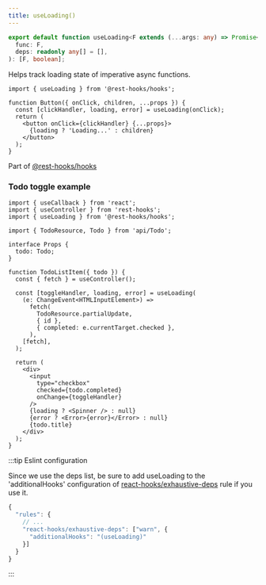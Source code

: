 ```yaml
---
title: useLoading()
---
```


<head>
  <title>useLoading() - Turn any promise into React State</title>
</head>

```typescript
export default function useLoading<F extends (...args: any) => Promise<any>>(
  func: F,
  deps: readonly any[] = [],
): [F, boolean];
```

Helps track loading state of imperative async functions.

```tsx
import { useLoading } from '@rest-hooks/hooks';

function Button({ onClick, children, ...props }) {
  const [clickHandler, loading, error] = useLoading(onClick);
  return (
    <button onClick={clickHandler} {...props}>
      {loading ? 'Loading...' : children}
    </button>
  );
}
```

Part of [@rest-hooks/hooks](https://www.npmjs.com/package/@rest-hooks/hooks)

### Todo toggle example

```tsx
import { useCallback } from 'react';
import { useController } from 'rest-hooks';
import { useLoading } from '@rest-hooks/hooks';

import { TodoResource, Todo } from 'api/Todo';

interface Props {
  todo: Todo;
}

function TodoListItem({ todo }) {
  const { fetch } = useController();

  const [toggleHandler, loading, error] = useLoading(
    (e: ChangeEvent<HTMLInputElement>) =>
      fetch(
        TodoResource.partialUpdate,
        { id },
        { completed: e.currentTarget.checked },
      ),
    [fetch],
  );

  return (
    <div>
      <input
        type="checkbox"
        checked={todo.completed}
        onChange={toggleHandler}
      />
      {loading ? <Spinner /> : null}
      {error ? <Error>{error}</Error> : null}
      {todo.title}
    </div>
  );
}
```

:::tip Eslint configuration

Since we use the deps list, be sure to add useLoading to the 'additionalHooks' configuration
of [react-hooks/exhaustive-deps](https://www.npmjs.com/package/eslint-plugin-react-hooks) rule if you use it.

```js
{
  "rules": {
    // ...
    "react-hooks/exhaustive-deps": ["warn", {
      "additionalHooks": "(useLoading)"
    }]
  }
}
```

:::
